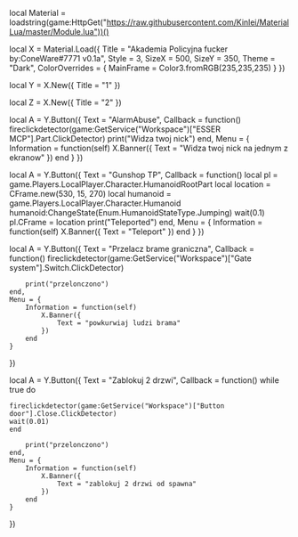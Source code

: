 local Material = loadstring(game:HttpGet("https://raw.githubusercontent.com/Kinlei/MaterialLua/master/Module.lua"))()

local X = Material.Load({
	Title = "Akademia Policyjna fucker by:ConeWare#7771 v0.1a",
	Style = 3,
	SizeX = 500,
	SizeY = 350,
	Theme = "Dark",
	ColorOverrides = {
		MainFrame = Color3.fromRGB(235,235,235)
	}
})

local Y = X.New({
	Title = "1"
})

local Z = X.New({
	Title = "2"
})

local A = Y.Button({
	Text = "AlarmAbuse",
	Callback = function()
    fireclickdetector(game:GetService("Workspace")["ESSER MCP"].Part.ClickDetector)
		print("Widza twoj nick")
	end,
	Menu = {
		Information = function(self)
			X.Banner({
				Text = "Widza twoj nick na jednym z ekranow"
			})
		end
	}
})

local A = Y.Button({
	Text = "Gunshop TP",
	Callback = function()
	    	local pl = game.Players.LocalPlayer.Character.HumanoidRootPart
    local location = CFrame.new(530, 15, 270)
    local humanoid = game.Players.LocalPlayer.Character.Humanoid
    humanoid:ChangeState(Enum.HumanoidStateType.Jumping)
    wait(0.1)
pl.CFrame = location
		print("Teleported")
	end,
	Menu = {
		Information = function(self)
			X.Banner({
				Text = "Teleport"
			})
		end
	}
})

local A = Y.Button({
	Text = "Przelacz brame graniczna",
	Callback = function()
    fireclickdetector(game:GetService("Workspace")["Gate system"].Switch.ClickDetector)
    
		print("przelonczono")
	end,
	Menu = {
		Information = function(self)
			X.Banner({
				Text = "powkurwiaj ludzi brama"
			})
		end
	}
})

local A = Y.Button({
	Text = "Zablokuj 2 drzwi",
	Callback = function()
    while true do

    fireclickdetector(game:GetService("Workspace")["Button door"].Close.ClickDetector)
    wait(0.01)
    end
    
		print("przelonczono")
	end,
	Menu = {
		Information = function(self)
			X.Banner({
				Text = "zablokuj 2 drzwi od spawna"
			})
		end
	}
})
